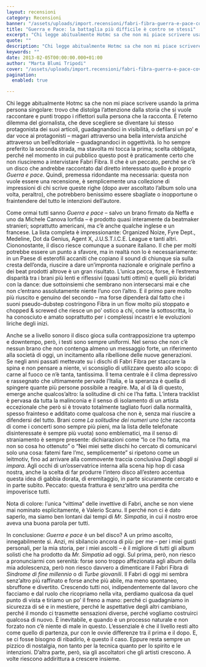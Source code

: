```yaml
---
layout: recensioni
category: Recensioni
banner: "/assets/uploads/import.recensioni/fabri-fibra-guerra-e-pace-cover.jpg"
title: "Guerra e Pace: la battaglia più difficile è contro se stessi"
excerpt: "Chi legge abitualmente Hotmc sa che non mi piace scrivere usando la prima persona singolare: trovo che distolga l’attenzione dalla storia che si vuole raccontare e punti troppo i riflettori sulla persona che la racconta. È l’eterno dilemma del giornalista, che deve scegliere se diventare lui stesso protagonista dei suoi articoli, guadagnandoci in visibilità, o [&hellip"
quote: ""
description: "Chi legge abitualmente Hotmc sa che non mi piace scrivere usando la prima persona singolare: trovo che distolga l’attenzione dalla storia che si vuole raccontare e punti troppo i riflettori sulla persona che la racconta. È l’eterno dilemma del giornalista, che deve scegliere se diventare lui stesso protagonista dei suoi articoli, guadagnandoci in visibilità, o [&hellip"
keywords: ""
date: 2013-02-05T00:00:00.000+01:00
author: "Marta Blumi Tripodi"
cover: "/assets/uploads/import.recensioni/fabri-fibra-guerra-e-pace-cover.jpg"
pagination:
  enabled: true

---
```


Chi legge abitualmente Hotmc sa che non mi piace scrivere usando la prima persona singolare: trovo che distolga l’attenzione dalla storia che si vuole raccontare e punti troppo i riflettori sulla persona che la racconta. È l’eterno dilemma del giornalista, che deve scegliere se diventare lui stesso protagonista dei suoi articoli, guadagnandoci in visibilità, o defilarsi un po’ e dar voce ai protagonisti – magari attraverso una bella intervista anziché attraverso un bell’editoriale – guadagnandoci in oggettività. Io ho sempre preferito la seconda strada, ma stavolta mi tocca la prima; scelta obbligata, perché nel momento in cui pubblico questo post è praticamente certo che non riusciremo a intervistare Fabri Fibra. Il che è un peccato, perché se c’è un disco che andrebbe raccontato dal diretto interessato quello è proprio _Guerra e pace_. Quindi, premessa ridondante ma necessaria: questa non vuole essere una recensione, è semplicemente una collezione di impressioni di chi scrive queste righe (dopo aver ascoltato l’album solo una volta, peraltro), che potrebbero benissimo essere sbagliate o inopportune o fraintendere del tutto le intenzioni dell’autore.

Come ormai tutti sanno _Guerra e pace_ – salvo un brano firmato da Neffa e uno da Michele Canova Iorfida – è prodotto quasi interamente da beatmaker stranieri; soprattutto americani, ma c’è anche qualche inglese e un francese. La lista completa è impressionante: Organized Noize, Fyre Dept., Medeline, Dot da Genius, Agent X, J.U.S.T.I.C.E. League e tanti altri. Ciononostante, il disco riesce comunque a suonare italiano. Il che per molti potrebbe essere un punto a sfavore, ma in realtà non lo è necessariamente: in un Paese di esterofili accaniti che copiano il sound di chiunque sia sulla cresta dell’onda, riuscire a dare un’impronta nazionale e originale perfino a dei beat prodotti altrove è un gran risultato. L’unica pecca, forse, è l’estrema disparità tra i brani più lenti e riflessivi (quasi tutti ottimi) e quelli più ibridati con la dance: due sottoinsiemi che sembrano non intersecarsi mai e che non c’entrano assolutamente niente l’uno con l’altro. E il primo pare molto più riuscito e genuino del secondo – ma forse dipenderà dal fatto che i suoni pseudo-dubstep costringono Fibra in un flow molto più stoppato e chopped & screwed che riesce un po’ ostico a chi, come la sottoscritta, lo ha conosciuto e amato soprattutto per i complessi incastri e le evoluzioni liriche degli inizi.

Anche se a livello sonoro il disco gioca sulla contrapposizione tra uptempo e downtempo, però, i testi sono sempre uniformi. Nel senso che non c’è nessun brano che non contenga almeno un messaggio forte, un riferimento alla società di oggi, un incitamento alla ribellione delle nuove generazioni. Se negli anni passati mettevate su i dischi di Fabri Fibra per staccare la spina e non pensare a niente, vi sconsiglio di utilizzare questo allo scopo: di carne al fuoco ce n’è tanta, tantissima. Il tema centrale è il clima depressivo e rassegnato che ultimamente pervade l’Italia, e la speranza è quella di spingere quante più persone possibile a reagire. Ma, al di là di questo, emerge anche qualcos’altro: la solitudine di chi ce l’ha fatta. L’intera tracklist è pervasa da tutta la malinconia e il senso di isolamento di un artista eccezionale che però si è trovato totalmente tagliato fuori dalla normalità, spesso frainteso e additato come qualcosa che non è, senza mai riuscire a difendersi del tutto. Brani come _La solitudine dei numeri uno_ (che racconta di come i concerti sono sempre più pieni, ma la lista delle telefonate disinteressate è sempre più vuota) sono emblematici, ma il senso di straniamento è sempre presente: dichiarazioni come “Io ce l’ho fatta, ma non so cosa ho ottenuto” o “Nei miei sette dischi ho cercato di comunicarvi solo una cosa: fatemi fare l’mc, semplicemente” si ripetono come un leitmotiv, fino ad arrivare alla commovente traccia conclusiva _Dagli sbagli si impara_. Agli occhi di un’osservatrice interna alla scena hip hop di casa nostra, anche la scelta di far produrre l’intero disco all’estero accentua questa idea di gabbia dorata, di eremitaggio, in parte sicuramente cercato e in parte subìto. Peccato: questa frattura è senz’altro una perdita che impoverisce tutti.

Nota di colore: l’unica “vittima” delle invettive di Fabri, anche se non viene mai nominato esplicitamente, è Valerio Scanu. Il perché non ci è dato saperlo, ma siamo ben lontani dai tempi di _Mr. Simpatia_, in cui il nostro eroe aveva una buona parola per tutti.

In conclusione: _Guerra e pace_ è un bel disco? A un primo ascolto, innegabilmente sì. Anzi, mi sbilancio ancora di più: per me – per i miei gusti personali, per la mia storia, per i miei ascolti – è il migliore di tutti gli album solisti che ha prodotto da _Mr. Simpatia_ ad oggi. Sul prima, però, non riesco a pronunciarmi con serenità: forse sono troppo affezionata agli album della mia adolescenza, però non riesco davvero a dimenticare il Fabri Fibra di _Sindrome di fine millennio_ o di _Turbe giovanili_. Il Fabri di oggi mi sembra senz’altro più raffinato e forse anche più abile, ma meno spontaneo, sbruffone e divertito. Crescendo tutti noi, indipendentemente dal lavoro che facciamo e dal ruolo che ricopriamo nella vita, perdiamo qualcosa da quel punto di vista e tiriamo un po’ il freno a mano: perché ci guadagniamo in sicurezza di sé e in mestiere, perché le aspettative degli altri cambiano, perché il mondo ci trasmette sensazioni diverse, perché vogliamo costruirci qualcosa di nuovo. È inevitabile, e quando è un processo naturale e non forzato non c’è niente di male in questo. L’essenziale è che il livello resti alto come quello di partenza, pur con le ovvie differenze tra il prima e il dopo. E, se ci fosse bisogno di ribadirlo, è questo il caso. Eppure resta sempre un pizzico di nostalgia, non tanto per la tecnica quanto per lo spirito e le intenzioni. D’altra parte, però, sia gli ascoltatori che gli artisti crescono. A volte riescono addirittura a crescere insieme.
